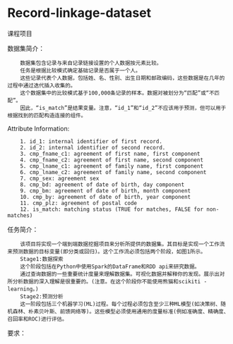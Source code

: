 # Record-linkage-dataset
课程项目

数据集简介：


        数据集包含记录与来自记录链接设置的个人数据按元素比较。
        任务是根据比较模式确定基础记录是否属于一个人。
        这些记录代表个人数据，包括姓、名、性别、出生日期和邮政编码，这些数据是在几年的过程中通过迭代插入收集的。
        这个数据集中的比较模式基于100,000条记录的样本。数据对被划分为“匹配”或“不匹配”。
        因此，“is_match”是结果变量。注意，“id_1”和“id_2”不应该用于预测，但可以用于根据找到的匹配构造连接的组件。
        
Attribute Information:

        1. id_1: internal identifier of first record.
        2. id_2: internal identifier of second record.
        3. cmp_fname_c1: agreement of first name, first component
        4. cmp_fname_c2: agreement of first name, second component
        5. cmp_lname_c1: agreement of family name, first component
        6. cmp_lname_c2: agreement of family name, second component
        7. cmp_sex: agreement sex
        8. cmp_bd: agreement of date of birth, day component
        9. cmp_bm: agreement of date of birth, month component
        10. cmp_by: agreement of date of birth, year component
        11. cmp_plz: agreement of postal code
        12. is_match: matching status (TRUE for matches, FALSE for non-matches)


任务简介：


        该项目将实现一个端到端数据挖掘项目来分析所提供的数据集。其目标是实现一个工作流来预测数据的目标变量(即分类或回归)。这个工作流必须包括两个阶段，如图1所示。
        Stage1:数据探索
        这个阶段包括在Python中使用Spark的DataFrame和RDD api来研究数据。
        通过查询数据的一些重要统计度量来理解数据集。可视化数据并解释你的发现。展示出对所分析数据的深入理解是很重要的。(注意。在这个阶段你不能使用熊猫和scikiti - learning。)
        Stage2:预测分析
        这一阶段包括三个机器学习(ML)过程。每个过程必须包含至少三种ML模型(如决策树、随机森林、朴素贝叶斯、前馈网络等)。这些模型必须使用通用的度量标准(例如准确度、精确度、召回率和ROC)进行评估。
        
  
要求：

